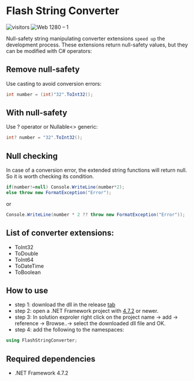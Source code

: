 # Flash String Converter

![visitors](https://visitor-badge.glitch.me/badge?page_id=vellt/Flash-String-Converter) 
![Web 1280 – 1]( https://img.shields.io/badge/-open%20source-green)

Null-safety string manipulating converter extensions `speed up` the development process. These extensions return null-safety values, but they can be modified with C# operators:

## Remove null-safety
Use casting to avoid conversion errors:
```c#
int number = (int)"32".ToInt32();
```

## With null-safety
Use ? operator or Nullable<> generic:
```c#
int? number = "32".ToInt32();
```

## Null checking
In case of a conversion error, the extended string functions will return null. So it is worth checking its condition. 
```c#
if(number!=null) Console.WriteLine(number*2);
else throw new FormatException("Error"); 
```
or
```c#
Console.WriteLine(number * 2 ?? throw new FormatException("Error"));
```

## List of converter extensions:
- ToInt32
- ToDouble
- ToInt64
- ToDateTime
- ToBoolean

## How to use
- step 1: download the dll in the release <a target="_blank" href="https://github.com/vellt/Flash-String-Converter/releases/tag/v0.0.1" >tab</a>
- step 2: open a .NET Framework project with <a target="_blank" href="https://dotnet.microsoft.com/download/dotnet-framework/net472" >4.7.2</a> or newer.
- step 3: In solution exproler right click on the project name -> add -> reference -> Browse..-> select the downloaded dll file and OK.
- step 4: add the following to the namespaces:
```c# 
using FlashStringConverter; 
```

## Required dependencies 
- .NET Framework 4.7.2
